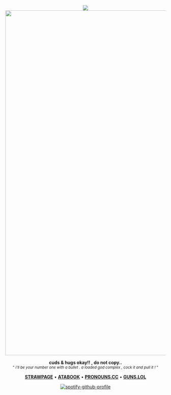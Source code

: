 <div align="center">
<img src="https://komarev.com/ghpvc/?username=dmutt7&color=5A8691&label=stalkers">
<br/>



<img width="1920" height="1080" alt="1000094621" src=https://github.com/user-attachments/assets/1e7863f8-55cf-47ca-8c75-356828952fe8 />


__cuds & hugs okay!! , do not copy..__<br/><sub>" _i'll be your number one with a bullet . a loaded god complex , cock it and pull it !_ "<br/> 

[__STRAWPAGE__](https://dmutt76.straw.page) • [__ATABOOK__](https://dmutt7.atabook.org/) •  [__PRONOUNS.CC__](https://pronouns.cc/@dmutt7) •  [__GUNS.LOL__](https://guns.lol/dmutt7)


[![spotify-github-profile](https://spotify-github-profile.kittinanx.com/api/view?uid=hpvy7u3a5ewsaqd808vwnxcls&cover_image=true&theme=natemoo-re&show_offline=false&background_color=121212&interchange=false&bar_color=5f8f99&bar_color_cover=false)](https://github.com/kittinan/spotify-github-profile)
